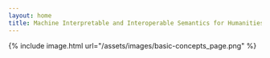 ```yaml
---
layout: home
title: Machine Interpretable and Interoperable Semantics for Humanities
---
```


{% include image.html url="/assets/images/basic-concepts_page.png" %}